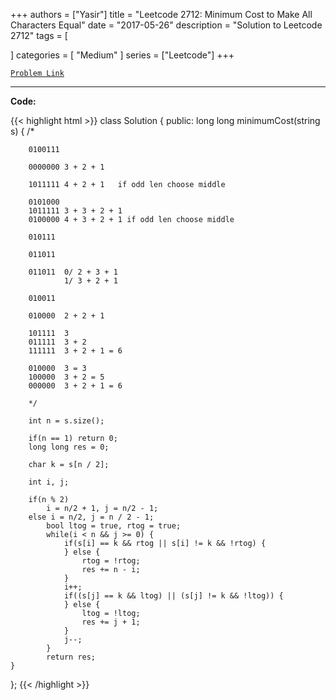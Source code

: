 
+++
authors = ["Yasir"]
title = "Leetcode 2712: Minimum Cost to Make All Characters Equal"
date = "2017-05-26"
description = "Solution to Leetcode 2712"
tags = [
    
]
categories = [
    "Medium"
]
series = ["Leetcode"]
+++



[`Problem Link`](https://leetcode.com/problems/minimum-cost-to-make-all-characters-equal/description/)

---

**Code:**

{{< highlight html >}}
class Solution {
public:
    long long minimumCost(string s) {
        /*
        
        0100111
        
        0000000 3 + 2 + 1        
        
        1011111 4 + 2 + 1   if odd len choose middle
        
        0101000
        1011111 3 + 3 + 2 + 1         
        0100000 4 + 3 + 2 + 1 if odd len choose middle
        
        010111
        
        011011
        
        011011  0/ 2 + 3 + 1
                1/ 3 + 2 + 1
        
        010011
        
        010000  2 + 2 + 1
        
        101111  3
        011111  3 + 2
        111111  3 + 2 + 1 = 6
        
        010000  3 = 3
        100000  3 + 2 = 5
        000000  3 + 2 + 1 = 6
        
        */
        
        int n = s.size();
        
        if(n == 1) return 0;
        long long res = 0;

        char k = s[n / 2];
        
        int i, j;
        
        if(n % 2)
            i = n/2 + 1, j = n/2 - 1;
        else i = n/2, j = n / 2 - 1;
            bool ltog = true, rtog = true;
            while(i < n && j >= 0) {
                if(s[i] == k && rtog || s[i] != k && !rtog) {
                } else {
                    rtog = !rtog;
                    res += n - i;
                }
                i++;
                if((s[j] == k && ltog) || (s[j] != k && !ltog)) {
                } else {
                    ltog = !ltog;
                    res += j + 1;
                }
                j--;                
            }
            return res;
    }
};
{{< /highlight >}}

